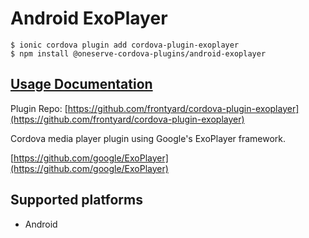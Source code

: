 # Android ExoPlayer

```text
$ ionic cordova plugin add cordova-plugin-exoplayer
$ npm install @oneserve-cordova-plugins/android-exoplayer
```

## [Usage Documentation](https://oneserve.gitbook.io/oneserve-cordova-plugins/plugins/android-exoplayer/)

Plugin Repo: [https://github.com/frontyard/cordova-plugin-exoplayer](https://github.com/frontyard/cordova-plugin-exoplayer)

Cordova media player plugin using Google's ExoPlayer framework.

[https://github.com/google/ExoPlayer](https://github.com/google/ExoPlayer)

## Supported platforms

* Android

